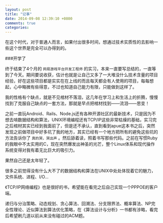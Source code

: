 ```yaml
---
layout: post
title: "记事"
date: 2014-09-08 12:39:10 +0800
comments: true
categories: 
---
```

在这个时代，对于普通人而言，如果付出很多时间，想通过技术实质性的去影响一些这个世界是完全可以办得到的。

###开学了

终于结束了4个月的 `网易游戏平台开发工程师` 的实习，本来一直要写总结的，一直等到了今天。期间要说收获，估计也就是让自己又多了一大堆没什么技术含量的项目经验，好在这些项目都是实实在在上线的而且每天都会有人使用的项目，每每想起，心中略微有些得意，不过也知道自己能力有限，只能做到这样了。

我的性格有个缺点，就是不见棺材不落泪，这几年在学习上和生活上的折腾，慢慢找到了克服自己缺点的一套方法，那就是早点把棺材找到——流泪——思变！

之前一直玩Android、Rails、Node.js还有各种开源社区的最新技术，只是因为不想去啃数据结构和算法，UNIX环境编程还有TCP/IP这些非常枯燥的基础，实习完之后棺材其实已经到我面前了，但是还不承认，直到看到apue这本书之后，突然发现之前做项目中好多坑了我的地方，其实已经有一个地方把所有的避免这些坑的方法告诉你了 `真的哭，哭出声` 。然后舔着读，照着书写那些代码。之前在写惯Ruby的我眼中不太实用的C，现在突然爆发出神圣的光芒，整个Linux体系和现代操作系统变得对我有着无比巨大的吸引力。

果然自己还是太年轻了。

很多之前觉得没有什么大不了的数据结构和算法在UNIX中处处体现着它的魅力，文件系统、进程、I/O...

《TCP/IP网络编程》也是很好的书，希望能在看完之后自己实现一个PPPOE的客户端。

递归与分治策略、动态规划、贪心算法、回溯法、分支限界法、概率算法、NP完全性理论、近似算法到算法优化策略，在《算法设计与分析》一书都有涉略，看完后希望刷几道以前从来没有碰过的ACM题。